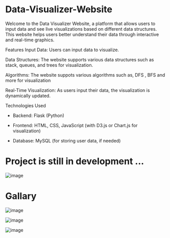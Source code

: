 # Data-Visualizer-Website

Welcome to the Data Visualizer Website, a platform that allows users to input data and see live visualizations based on different data structures. This website helps users better understand their data through interactive and real-time graphics.

Features
Input Data: Users can input data to visualize.

Data Structures: The website supports various data structures such as stack, queues, and trees for visualization.

Algorithms: The website suppots various algorithms such as, DFS , BFS and more for visualization

Real-Time Visualization: As users input their data, the visualization is dynamically updated.

Technologies Used

- Backend: Flask (Python)

- Frontend: HTML, CSS, JavaScript (with D3.js or Chart.js for visualization)

- Database: MySQL (for storing user data, if needed)

# Project is still in development ...

![image](https://github.com/user-attachments/assets/1e401a83-4f9a-407f-879c-02a7d9f59070)

# Gallary

![image](https://github.com/user-attachments/assets/645d6f2b-fb49-460a-a711-3cbb24fae3d7)

![image](https://github.com/user-attachments/assets/20f2cfa5-71c5-4cfd-ada6-cef16e4609f7)

![image](https://github.com/user-attachments/assets/150c4c00-2b99-432c-aaab-9b44fcc7ec93)





